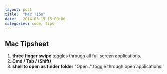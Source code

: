 ```yaml
---
layout: post
title:  "Mac Tips"
date:   2014-03-15 15:00:00
categories: code, tips
---
```


Mac Tipsheet
--------------
1. **three finger swipe** toggles through all full screen applications.
2. **Cmd / Tab / (Shift)**
3. **shell to open as finder folder** "Open ." toggle through open applications.




